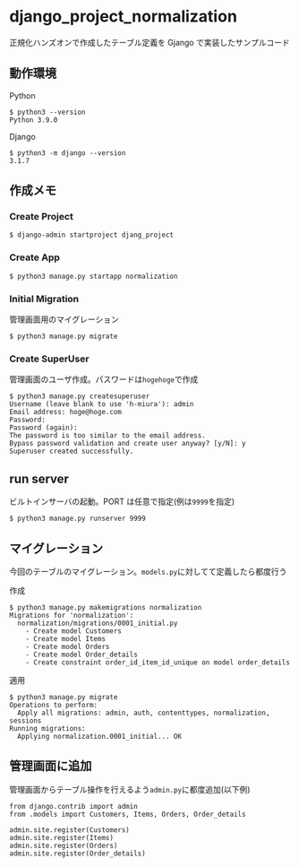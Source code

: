 # django_project_normalization

正規化ハンズオンで作成したテーブル定義を Gjango で実装したサンプルコード

## 動作環境

Python

```
$ python3 --version
Python 3.9.0
```

Django

```
$ python3 -m django --version
3.1.7
```

## 作成メモ

### Create Project

```
$ django-admin startproject djang_project
```

### Create App

```
$ python3 manage.py startapp normalization
```

### Initial Migration

管理画面用のマイグレーション

```
$ python3 manage.py migrate
```

### Create SuperUser

管理画面のユーザ作成。パスワードは`hogehoge`で作成

```
$ python3 manage.py createsuperuser
Username (leave blank to use 'h-miura'): admin
Email address: hoge@hoge.com
Password:
Password (again):
The password is too similar to the email address.
Bypass password validation and create user anyway? [y/N]: y
Superuser created successfully.
```

## run server

ビルトインサーバの起動。PORT は任意で指定(例は`9999`を指定)

```
$ python3 manage.py runserver 9999
```

## マイグレーション

今回のテーブルのマイグレーション。`models.py`に対してて定義したら都度行う

作成

```
$ python3 manage.py makemigrations normalization
Migrations for 'normalization':
  normalization/migrations/0001_initial.py
    - Create model Customers
    - Create model Items
    - Create model Orders
    - Create model Order_details
    - Create constraint order_id_item_id_unique on model order_details
```

適用

```
$ python3 manage.py migrate
Operations to perform:
  Apply all migrations: admin, auth, contenttypes, normalization, sessions
Running migrations:
  Applying normalization.0001_initial... OK
```

## 管理画面に追加

管理画面からテーブル操作を行えるよう`admin.py`に都度追加(以下例)

```
from django.contrib import admin
from .models import Customers, Items, Orders, Order_details

admin.site.register(Customers)
admin.site.register(Items)
admin.site.register(Orders)
admin.site.register(Order_details)
```
